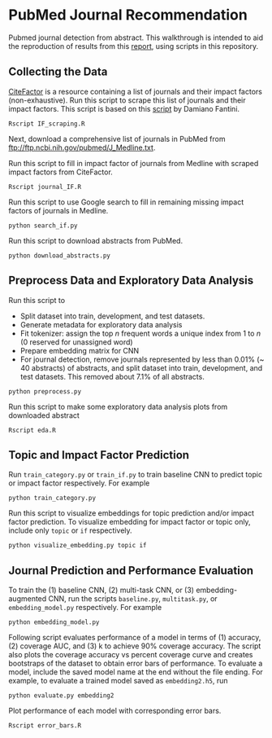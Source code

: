# PubMed Journal Recommendation
Pubmed journal detection from abstract. This walkthrough is intended to aid the reproduction of results from this [report](https://drive.google.com/open?id=1pP6_46EBdg1Nuz-pZk5sknpvYdQh-FM8), using scripts in this repository. 

## Collecting the Data
[CiteFactor](http://www.citefactor.org) is a resource containing a list of journals and their impact factors (non-exhaustive). Run this script to scrape this list of journals and their impact factors. This script is based on this [script](http://www.biotechworld.it/bioinf/2016/01/02/scraping-impact-factor-data-from-the-web-using-httr-and-regex-in-r/) by Damiano Fantini.

`Rscript IF_scraping.R`

Next, download a comprehensive list of journals in PubMed from ftp://ftp.ncbi.nih.gov/pubmed/J_Medline.txt. 

Run this script to fill in impact factor of journals from Medline with scraped impact factors from CiteFactor.

`Rscript journal_IF.R`

Run this script to use Google search to fill in remaining missing impact factors of journals in Medline.

`python search_if.py`

Run this script to download abstracts from PubMed.

`python download_abstracts.py`

## Preprocess Data and Exploratory Data Analysis
Run this script to 

+ Split dataset into train, development, and test datasets.
+ Generate metadata for exploratory data analysis
+ Fit tokenizer: assign the top _n_ frequent words a unique index from 1 to _n_ (0 reserved for unassigned word)
+ Prepare embedding matrix for CNN
+ For journal detection, remove journals represented by less than 0.01% (~ 40 abstracts) of abstracts, and split dataset into train, development, and test datasets. This removed about 7.1% of all abstracts.

`python preprocess.py`

Run this script to make some exploratory data analysis plots from downloaded abstract

`Rscript eda.R`

## Topic and Impact Factor Prediction
Run `train_category.py` or `train_if.py` to train baseline CNN to predict topic or impact factor respectively. For example

`python train_category.py`

Run this script to visualize embeddings for topic prediction and/or impact factor prediction. To visualize embedding for impact factor or topic only, include only `topic` or `if` respectively.

`python visualize_embedding.py topic if`

## Journal Prediction and Performance Evaluation
To train the (1) baseline CNN, (2) multi-task CNN, or (3) embedding-augmented CNN, run the scripts `baseline.py`, `multitask.py`, or `embedding_model.py` respectively. For example

`python embedding_model.py`

Following script evaluates performance of a model in terms of (1) accuracy, (2) coverage AUC, and (3) k to achieve 90% coverage accuracy. The script also plots the coverage accuracy vs percent coverage curve and creates bootstraps of the dataset to obtain error bars of performance. To evaluate a model, include the saved model name at the end without the file ending. For example, to evaluate a trained model saved as `embedding2.h5`, run

`python evaluate.py embedding2`

Plot performance of each model with corresponding error bars. 

`Rscript error_bars.R`
